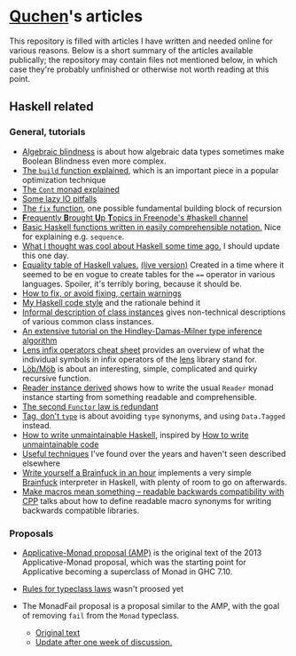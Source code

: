 [Quchen][q]'s articles
=================

This repository is filled with articles I have written and needed online for
various reasons. Below is a short summary of the articles available publically;
the repository may contain files not mentioned below, in which case they're
probably unfinished or otherwise not worth reading at this point.



Haskell related
---------------



### General, tutorials

- [Algebraic blindness][alg-blindness] is about how algebraic data types
  sometimes make Boolean Blindness even more complex.
- [The `build` function explained][build], which is an important piece in a
  popular optimization technique
- [The `Cont` monad explained][cont]
- [Some lazy IO pitfalls][crazy-io]
- [The `fix` function][fix], one possible fundamental building block of
  recursion
- [**F**requently **B**rought **U**p **T**opics in Freenode's #haskell
  channel][fbut]
- [Basic Haskell functions written in easily comprehensible
  notation.][comprehensible] Nice for explaining e.g. `sequence`.
- [What I thought was cool about Haskell some time ago.][great] I should
  update this one day.
- [Equality table of Haskell values.][equality] [(live version)][equality-live]
  Created in a time where it seemed to be en vogue to create tables for the `==`
  operator in various languages. Spoiler, it's terribly boring, because it
  should be.
- [How to fix, or avoid fixing, certain warnings][fixing-warnings]
- [My Haskell code style][haskell-style] and the rationale behind it
- [Informal description of class instances][instances] gives non-technical
  descriptions of various common class instances.
- [An extensive tutorial on the Hindley-Damas-Milner type inference algorithm][hindley-milner]
- [Lens infix operators cheat sheet][lens-infix] provides an overview of what
  the individual symbols in infix operators of the [lens][lens] library stand
  for.
- [Löb/Möb][loeb] is about an interesting, simple, complicated and quirky
  recursive function.
- [Reader instance derived][reader] shows  how to write the usual `Reader`
  monad instance starting from something readable and comprehensible.
- [The second `Functor` law is redundant][functor-law]
- [Tag, don't `type`][tag-dont-type] is about avoiding `type` synonyms, and
  using `Data.Tagged` instead.
- [How to write unmaintainable Haskell][unmaintain], inspired by
  [How to write unmaintainable code][unmaintain-org]
- [Useful techniques][useful] I've found over the years and haven't seen
  described elsewhere
- [Write yourself a Brainfuck in an hour][bf-tut] implements a very simple
  [Brainfuck][bf] interpreter in Haskell, with plenty of room to go on
  afterwards.
- [Make macros mean something – readable backwards compatibility with
  CPP][cpp-semantic-macros] talks about how to define readable macro synonyms
  for writing backwards compatible libraries.



### Proposals

- [Applicative-Monad proposal (AMP)][amp] is the original text of the 2013
  Applicative-Monad proposal, which was the starting point for Applicative
  becoming a superclass of Monad in GHC 7.10.
- [Rules for typeclass laws][law-rules] wasn't proosed yet
- The MonadFail proposal is a proposal similar to the AMP, with the goal of
  removing `fail` from the `Monad` typeclass.

    - [Original text][fail]
    - [Update after one week of discussion.][fail_update1]






[bf]: https://en.wikipedia.org/wiki/Brainfuck
[lens]: http://hackage.haskell.org/package/lens
[q]: https://github.com/quchen/articles
[unmaintain-org]: https://www.thc.org/root/phun/unmaintain.html

[alg-blindness]:    algebraic-blindness.md
[amp]:              applicative_monad.md
[bf-tut]:           write_yourself_a_brainfuck.md
[build]:            build.md
[comprehensible]:   functions_comprehensible.md
[cont]:             cont_monad.md
[cpp-semantic-macros]: haskell-cpp-compatibility.md
[crazy-io]:         crazy_io.md
[equality-live]:    http://htmlpreview.github.io/?https://github.com/quchen/articles/blob/master/haskell-equality-table.html
[equality]:         haskell-equality-table.html
[fail_update1]:     monad_fail_update1.md
[fail]:             monad_fail.md
[fbut]:             fbut.md
[fix]:              fix.md
[fixing-warnings]:  fixing-warnings.md
[functor-law]:      second_functor_law.md
[great]:            great_things_about_haskell.md
[haskell-style]:    haskell_style.md
[hindley-milner]:   hindley-milner/README.md
[instances]:        instances.md
[law-rules]:        law-rules.md
[lens-infix]:       lens-infix-operators.md
[loeb]:             loeb-moeb.md
[reader]:           reader_instance_derived.md
[seqm-proposal]:    seqm_proposal.md
[tag-dont-type]:    tag-dont-type.md
[unmaintain]:       unmaintainable_haskell.md
[useful]:           useful_techniques.md

